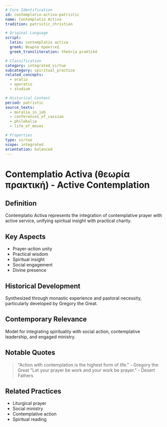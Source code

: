 ```yaml
---
# Core Identification
id: contemplatio-activa-patristic
name: Contemplatio Activa
tradition: patristic_christian

# Original Language
script:
  latin: contemplatio activa
  greek: θεωρία πρακτική
  greek_transliteration: theōria praktikē

# Classification
category: integrated_virtue
subcategory: spiritual_practice
related_concepts:
  - oratio
  - operatio
  - studium

# Historical Context
period: patristic
source_texts:
  - moralia_in_job
  - conferences_of_cassian
  - philokalia
  - life_of_moses

# Properties
type: virtue
scope: integrated
orientation: balanced
---
```


# Contemplatio Activa (θεωρία πρακτική) - Active Contemplation

## Definition
Contemplatio Activa represents the integration of contemplative prayer with active service, unifying spiritual insight with practical charity.

## Key Aspects
- Prayer-action unity
- Practical wisdom
- Spiritual insight
- Social engagement
- Divine presence

## Historical Development
Synthesized through monastic experience and pastoral necessity, particularly developed by Gregory the Great.

## Contemporary Relevance
Model for integrating spirituality with social action, contemplative leadership, and engaged ministry.

## Notable Quotes
> "Action with contemplation is the highest form of life." - Gregory the Great
> "Let your prayer be work and your work be prayer." - Desert Fathers

## Related Practices
- Liturgical prayer
- Social ministry
- Contemplative action
- Spiritual reading